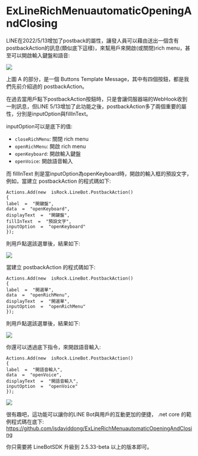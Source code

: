 # ExLineRichMenuautomaticOpeningAndClosing
LINE在2022/5/13增加了postback的屬性，讓發人員可以藉由送出一個含有postbackAction的訊息(類似底下這樣)，來幫用戶來開啟(或關閉)rich menu，甚至可以開啟輸入鍵盤和語音: 

<img src=https://i.imgur.com/8yA9voy.png /> 

上圖 A 的部分，是一個 Buttons Template Message，其中有四個按鈕，都是我們先前介紹過的 postbackAction。

在過去當用戶點下postbackAction按鈕時，只是會讓伺服器端的WebHook收到一則訊息，但LINE 5/13增加了此功能之後，postbackAction多了兩個重要的屬性，分別是inputOption與fillInText。

inputOption可以是底下的值:
-   `closeRichMenu`: 關閉 rich menu
-   `openRichMenu`: 開啟 rich menu
-   `openKeyboard`: 開啟輸入鍵盤
-   `openVoice`: 開啟語音輸入

而 fillInText 則是當inputOption為openKeyboard時，開啟的輸入框的預設文字，例如，當建立 postbackAction 的程式碼如下:
```
Actions.Add(new  isRock.LineBot.PostbackAction() 
{
label  =  "開鍵盤",
data  =  "openKeyboard",
displayText  =  "開鍵盤",
fillInText  =  "預設文字",
inputOption  =  "openKeyboard"
});
```
則用戶點選該選單後，結果如下:

<img src=https://i.imgur.com/uRwGozt.png /> 

當建立 postbackAction 的程式碼如下:
```
Actions.Add(new  isRock.LineBot.PostbackAction() 
{
label  =  "開選單",
data  =  "openRichMenu",
displayText  =  "開選單",
inputOption  =  "openRichMenu"
});
```
則用戶點選該選單後，結果如下:

<img src=https://i.imgur.com/V0fIvDD.jpg /> 

你還可以透過底下指令，來開啟語音輸入:
```
Actions.Add(new  isRock.LineBot.PostbackAction() 
{
label  =  "開語音輸入",
data  =  "openVoice",
displayText  =  "開語音輸入",
inputOption  =  "openVoice"
});
```
<img src=https://i.imgur.com/eu381xJ.png /> 

很有趣吧，這功能可以讓你的LINE Bot與用戶的互動更加的便捷， .net core 的範例程式碼在底下:
https://github.com/isdaviddong/ExLineRichMenuautomaticOpeningAndClosing

你只需要將 LineBotSDK 升級到 2.5.33-beta 以上的版本即可。
